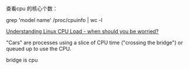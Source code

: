 



查看cpu 的核心个数： 

grep 'model name' /proc/cpuinfo | wc -l







[Understanding Linux CPU Load - when should you be worried?](https://scoutapm.com/blog/understanding-load-averages)

 "Cars" are processes using a slice of CPU time ("crossing the bridge") or queued up to use the CPU. 

bridge  is cpu